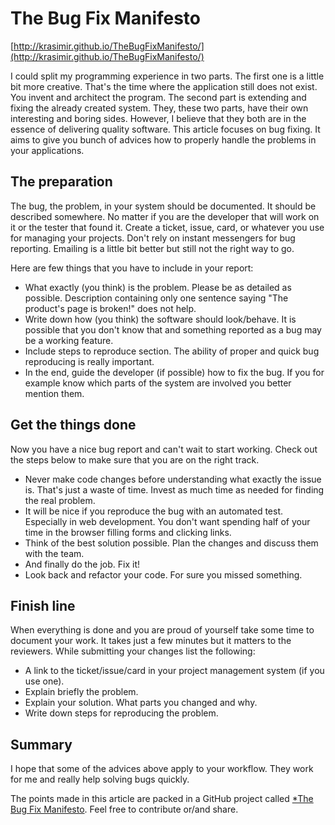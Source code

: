# The Bug Fix Manifesto

[http://krasimir.github.io/TheBugFixManifesto/](http://krasimir.github.io/TheBugFixManifesto/)

I could split my programming experience in two parts. The first one is a little bit more creative. That's the time where the application still does not exist. You invent and architect the program. The second part is extending and fixing the already created system. They, these two parts, have their own interesting and boring sides. However, I believe that they both are in the essence of delivering quality software. This article focuses on bug fixing. It aims to give you bunch of advices how to properly handle the problems in your applications.

## The preparation

The bug, the problem, in your system should be documented. It should be described somewhere. No matter if you are the developer that will work on it or the tester that found it. Create a ticket, issue, card, or whatever you use for managing your projects. Don't rely on instant messengers for bug reporting. Emailing is a little bit better but still not the right way to go.

Here are few things that you have to include in your report:

* What exactly (you think) is the problem. Please be as detailed as possible. Description containing only one sentence saying "The product's page is broken!" does not help.
* Write down how (you think) the software should look/behave. It is possible that you don't know that and something reported as a bug may be a working feature.
* Include steps to reproduce section. The ability of proper and quick bug reproducing is really important.
* In the end, guide the developer (if possible) how to fix the bug. If you for example know which parts of the system are involved you better mention them.

## Get the things done

Now you have a nice bug report and can't wait to start working. Check out the steps below to make sure that you are on the right track.

* Never make code changes before understanding what exactly the issue is. That's just a waste of time. Invest as much time as needed for finding the real problem.
* It will be nice if you reproduce the bug with an automated test. Especially in web development. You don't want spending half of your time in the browser filling forms and clicking links.
* Think of the best solution possible. Plan the changes and discuss them with the team.
* And finally do the job. Fix it!
* Look back and refactor your code. For sure you missed something.

## Finish line

When everything is done and you are proud of yourself take some time to document your work. It takes just a few minutes but it matters to the reviewers. While submitting your changes list the following:

* A link to the ticket/issue/card in your project management system (if you use one).
* Explain briefly the problem.
* Explain your solution. What parts you changed and why.
* Write down steps for reproducing the problem.

## Summary

I hope that some of the advices above apply to your workflow. They work for me and really help solving bugs quickly. 

The points made in this article are packed in a GitHub project called [*The Bug Fix Manifesto](http://krasimir.github.io/TheBugFixManifesto/). Feel free to contribute or/and share.
